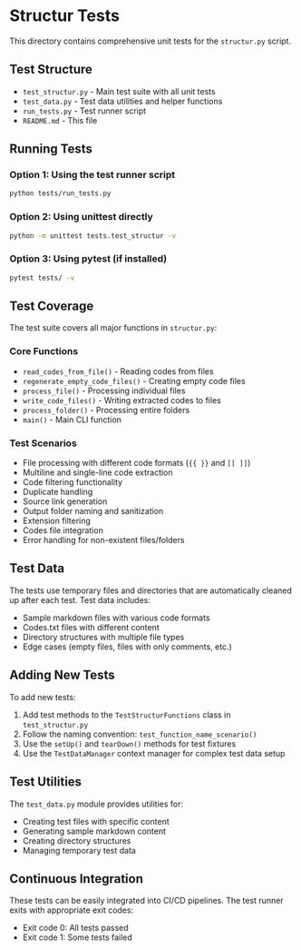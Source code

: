 # Structur Tests

This directory contains comprehensive unit tests for the `structur.py` script.

## Test Structure

- `test_structur.py` - Main test suite with all unit tests
- `test_data.py` - Test data utilities and helper functions
- `run_tests.py` - Test runner script
- `README.md` - This file

## Running Tests

### Option 1: Using the test runner script
```bash
python tests/run_tests.py
```

### Option 2: Using unittest directly
```bash
python -m unittest tests.test_structur -v
```

### Option 3: Using pytest (if installed)
```bash
pytest tests/ -v
```

## Test Coverage

The test suite covers all major functions in `structur.py`:

### Core Functions
- `read_codes_from_file()` - Reading codes from files
- `regenerate_empty_code_files()` - Creating empty code files
- `process_file()` - Processing individual files
- `write_code_files()` - Writing extracted codes to files
- `process_folder()` - Processing entire folders
- `main()` - Main CLI function

### Test Scenarios
- File processing with different code formats (`{{ }}` and `[[ ]]`)
- Multiline and single-line code extraction
- Code filtering functionality
- Duplicate handling
- Source link generation
- Output folder naming and sanitization
- Extension filtering
- Codes file integration
- Error handling for non-existent files/folders

## Test Data

The tests use temporary files and directories that are automatically cleaned up after each test. Test data includes:

- Sample markdown files with various code formats
- Codes.txt files with different content
- Directory structures with multiple file types
- Edge cases (empty files, files with only comments, etc.)

## Adding New Tests

To add new tests:

1. Add test methods to the `TestStructurFunctions` class in `test_structur.py`
2. Follow the naming convention: `test_function_name_scenario()`
3. Use the `setUp()` and `tearDown()` methods for test fixtures
4. Use the `TestDataManager` context manager for complex test data setup

## Test Utilities

The `test_data.py` module provides utilities for:

- Creating test files with specific content
- Generating sample markdown content
- Creating directory structures
- Managing temporary test data

## Continuous Integration

These tests can be easily integrated into CI/CD pipelines. The test runner exits with appropriate exit codes:

- Exit code 0: All tests passed
- Exit code 1: Some tests failed 